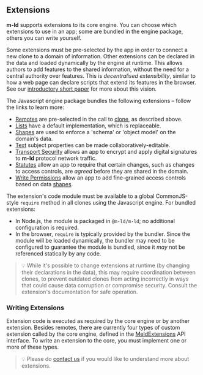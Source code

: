 ## Extensions

**m-ld** supports extensions to its core engine. You can choose which extensions to use in an app; some are bundled in the engine package, others you can write yourself.

Some extensions must be pre-selected by the app in order to connect a new clone to a domain of information. Other extensions can be declared in the data and loaded dynamically by the engine at runtime. This allows authors to add features to the shared information, without the need for a central authority over features. This is _decentralised extensibility_, similar to how a web page can declare scripts that extend its features in the browser. See our [introductory short paper](https://bit.ly/realtime-rdf-paper) for more about this vision.

The Javascript engine package bundles the following extensions – follow the links to learn more:

- [Remotes](#remotes) are pre-selected in the call to [clone](#clone), as described above.
- [Lists](https://spec.m-ld.org/#lists) have a default implementation, which is replaceable.
- [Shapes](/classes/shapeconstrained.html) are used to enforce a 'schema' or 'object model' on the domain's data.
- [Text](/classes/tseqtext.html) subject properties can be made collaboratively-editable.
- [Transport Security](/classes/meldacltransportsecurity.html) allows an app to encrypt and apply digital signatures to **m-ld** protocol network traffic.
- [Statutes](/classes/statutory.html) allow an app to require that certain changes, such as changes to access controls, are _agreed_ before they are shared in the domain.
- [Write Permissions](/classes/writepermitted.html) allow an app to add fine-grained access controls based on data [shapes](/classes/shape.html).

The extension's code module must be available to a global CommonJS-style `require` method in all clones using the Javascript engine. For bundled extensions:
- In Node.js, the module is packaged in `@m-ld/m-ld`; no additional configuration is required.
- In the browser, `require` is typically provided by the bundler. Since the module will be loaded dynamically, the bundler may need to be configured to guarantee the module is bundled, since it _may_ not be referenced statically by any code.

> 💡 While it's possible to change extensions at runtime (by changing their declarations in the data), this may require coordination between clones, to prevent outdated clones from acting incorrectly in ways that could cause data corruption or compromise security. Consult the extension's documentation for safe operation.

### Writing Extensions

Extension code is executed as required by the core engine or by another extension. Besides remotes, there are currently four types of custom extension called by the core engine, defined in the [MeldExtensions](/interfaces/meldextensions.html) API interface. To write an extension to the core, you must implement one or more of these types.

> 💡 Please do [contact us](https://m-ld.org/hello/) if you would like to understand more about extensions.